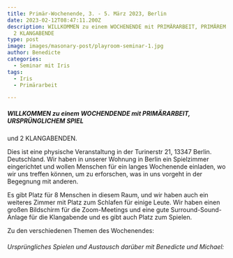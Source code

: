 ```yaml
---
title: Primär-Wochenende, 3. - 5. März 2023, Berlin
date: 2023-02-12T08:47:11.200Z
description: WILLKOMMEN zu einem WOCHENENDE mit PRIMÄRARBEIT, PRIMÄREM SPIEL und
  2 KLANGABENDE
type: post
image: images/masonary-post/playroom-seminar-1.jpg
author: Benedicte
categories:
  - Seminar mit Iris
tags:
  - Iris
  - Primärarbeit

---
```


##### WILLKOMMEN zu einem WOCHENDENDE mit PRIMÄRARBEIT, URSPRÜNGLICHEM SPIEL
und 2 KLANGABENDEN.

Dies ist eine physische Veranstaltung in der Turinerstr 21, 13347 Berlin. Deutschland. Wir haben in unserer Wohnung in Berlin ein Spielzimmer eingerichtet und wollen Menschen für ein langes Wochenende einladen, wo wir uns treffen können, um zu erforschen, was in uns vorgeht in der Begegnung mit anderen.

Es gibt Platz für 8 Menschen in diesem Raum, und wir haben auch ein weiteres Zimmer mit Platz zum Schlafen für einige Leute.
Wir haben einen großen Bildschirm für die Zoom-Meetings und eine gute Surround-Sound-Anlage für die Klangabende und es gibt auch Platz zum Spielen.

Zu den verschiedenen Themen des Wochenendes:

###### Ursprüngliches Spielen und Austausch darüber mit Benedicte und Michael:
